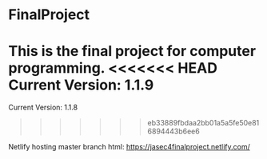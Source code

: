 # FinalProject
This is the final project for computer programming.
<<<<<<< HEAD
Current Version: 1.1.9
=======
Current Version: 1.1.8
>>>>>>> eb33889fbdaa2bb01a5a5fe50e816894443b6ee6

Netlify hosting master branch html: https://jasec4finalproject.netlify.com/
